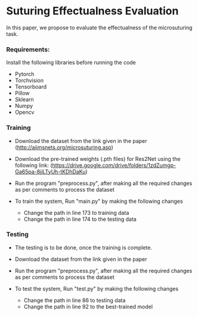 # Suturing Effectualness Evaluation

In this paper, we propose to evaluate the effectualness of the microsuturing task. 

### Requirements:

Install the following libraries before running the code

* Pytorch
* Torchvision
* Tensorboard
* Pillow
* Sklearn
* Numpy 
* Opencv

### Training

* Download the dataset from the link given in the paper (http://aiimsnets.org/microsuturing.asp)

* Download the pre-trained weights (.pth files) for Res2Net using the following link: (https://drive.google.com/drive/folders/1zdZumgp-Ga65pa-8jjLTyUh-tKDhDaKu)

* Run the program "preprocess.py", after making all the required changes as per comments to process the dataset

* To train the system, Run "main.py" by making the following changes
	* Change the path in line 173 to training data
	* Change the path in line 174 to the testing data


### Testing

* The testing is to be done, once the training is complete.

* Download the dataset from the link given in the paper

* Run the program "preprocess.py", after making all the required changes as per comments to process the dataset

* To test the system, Run "test.py" by making the following changes
	* Change the path in line 86 to testing data
	* Change the path in line 92 to the best-trained model

